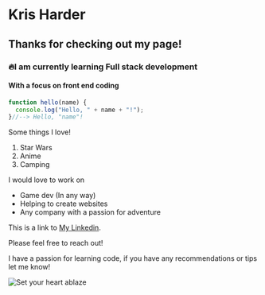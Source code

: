 # **Kris Harder**
## Thanks for checking out my page!


### 🔥I am currently learning Full stack development
#### With a focus on front end coding
```javascript
function hello(name) {
  console.log("Hello, " + name + "!");
}//--> Hello, "name"!
```


Some things I love!
1. Star Wars
1. Anime
1. Camping


I would love to work on
- Game dev (In any way) 
- Helping to create websites
- Any company with a passion for adventure


This is a link to [My Linkedin](https://www.linkedin.com/in/kristopher-harder-251828141/).

Please feel free to reach out!


I have a passion for learning code, if you have any recommendations or tips let me know!


![Set your heart ablaze](https://media.tenor.com/jvbPYIiSRr4AAAAC/rengoku-kyojuro.gif)
<!---
ScorchedSkyes/ScorchedSkyes is a ✨ special ✨ repository because its `README.md` (this file) appears on your GitHub profile.
You can click the Preview link to take a look at your changes.
--->
